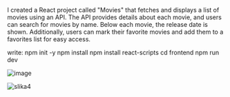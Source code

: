 I created a React project called "Movies" that fetches and displays a list of movies using an API. The API provides details about each movie, and users can search for movies by name. Below each movie, the release date is shown. Additionally, users can mark their favorite movies and add them to a favorites list for easy access.

write: 
       npm init -y
       npm install
       npm install react-scripts
       cd frontend
       npm run dev




![image](https://github.com/user-attachments/assets/e66605da-19c0-46c6-8cd7-bb015246ff6a)


![slika4](https://github.com/user-attachments/assets/fdefbafd-732a-429d-a1e7-63a83eed0ea3)
